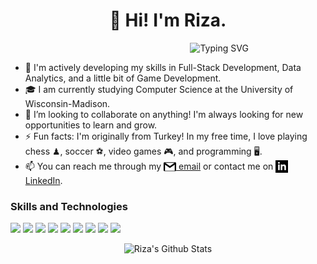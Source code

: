 <!--
**rkaya-io/rkaya-io** is a ✨ _special_ ✨ repository because its `README.md` (this file) appears on your GitHub profile.
-->
<h1 align="center"> 👋 Hi! I'm Riza. </h1>

&nbsp;&nbsp;&nbsp;&nbsp;&nbsp;&nbsp;&nbsp;&nbsp;&nbsp;&nbsp;&nbsp;&nbsp;&nbsp;&nbsp;&nbsp;&nbsp;&nbsp;&nbsp;&nbsp;&nbsp;&nbsp;&nbsp;&nbsp;&nbsp;&nbsp;&nbsp;&nbsp;&nbsp;&nbsp;&nbsp;&nbsp;&nbsp;&nbsp;&nbsp;&nbsp;&nbsp;&nbsp;&nbsp;&nbsp;&nbsp;&nbsp;&nbsp;&nbsp;&nbsp;&nbsp;&nbsp;&nbsp;&nbsp;&nbsp;&nbsp;&nbsp;&nbsp;&nbsp;&nbsp;&nbsp;&nbsp;&nbsp;&nbsp;&nbsp;&nbsp;&nbsp;&nbsp;&nbsp;&nbsp;&nbsp;&nbsp;&nbsp;&nbsp;&nbsp;&nbsp;&nbsp;&nbsp;&nbsp;<img src="https://readme-typing-svg.demolab.com?font=Fira+Code&pause=1000&color=000000&width=435&lines=Turning+coffee+into+code☕" alt="Typing SVG" />


- 🌱 I'm actively developing my skills in Full-Stack Development, Data Analytics, and a little bit of Game Development.
- 🎓 I am currently studying Computer Science at the University of Wisconsin-Madison.
- 👯 I’m looking to collaborate on anything! I'm always looking for new opportunities to learn and grow.
- ⚡ Fun facts: I'm originally from Turkey! In my free time, I love playing chess ♟, soccer ⚽, video games 🎮, and programming 🖥️.
- 📫 You can reach me through my <a href="mailto:kayariza2000@gmail.com"><img align="top" alt="Email" width="20px" src="./assets/email_icon.png" /> email</a> or contact me on <a href="https://www.linkedin.com/in/riza-kaya"><img align="top" alt="LinkedIn" width="20px" src="./assets/linkedin_icon.png" /> LinkedIn</a>.

### Skills and Technologies

![](https://img.shields.io/badge/-Java%20-000000)
![](https://img.shields.io/badge/-Python%20-000000)
![](https://img.shields.io/badge/-C/C++%20-000000)
![](https://img.shields.io/badge/-JavaScript%20-000000)
![](https://img.shields.io/badge/-HTML/CSS%20-000000)
![](https://img.shields.io/badge/-SQL%20-000000)
![](https://img.shields.io/badge/-MySQL%20-000000)
![](https://img.shields.io/badge/-Git%20-000000)
![](https://img.shields.io/badge/-Object_Oriented_Programming%20-000000)

<p align="center">
  <img src="https://github-readme-streak-stats.herokuapp.com/?user=rkaya-io&theme=dark&hide_border=true&card_width=900" alt="Riza's Github Stats"/>
</p>



